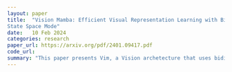 ```yaml
---
layout: paper
title:  "Vision Mamba: Efficient Visual Representation Learning with Bidirectional
State Space Mode"
date:   10 Feb 2024
categories: research
paper_url: https://arxiv.org/pdf/2401.09417.pdf
code_url: 
summary: "This paper presents Vim, a Vision archetecture that uses bidirectional Mamba blocks, challenging the necessity of self-attention in vision. Testing on ImageNet, COCO, and ADE20k shows Vim outperforms established vision transformers like DeiT in performance while being significantly more computation and memory efficient."
---
```


